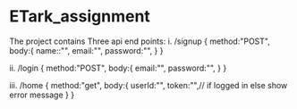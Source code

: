 # ETark_assignment
The project contains Three api end points:
  i. /signup 
        {
          method:"POST",
          body:{
            name::"",
            email:"",
            password:"",
          }
        }
        
  ii. /login 
        {
          method:"POST",
          body:{
            email:"",
            password:"",
          }
        }
        
   iii. /home 
        {
          method:"get",
          body:{
            userId:"",
            token:"",// if logged in else show error message
          }
        }
